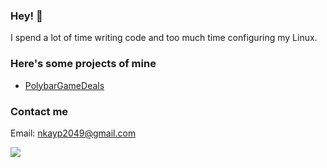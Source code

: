 ### **Hey!** :wave:
I spend a lot of time writing code and too much time configuring my Linux.

### **Here's some projects of mine**
- [PolybarGameDeals](https://github.com/nkayp/PolybarGameDeals)

### **Contact me**
Email: nkayp2049@gmail.com

[![](https://img.shields.io/badge/pgp-0x6B4790D645B092F7-blue)](https://github.com/nkayp.gpg)
